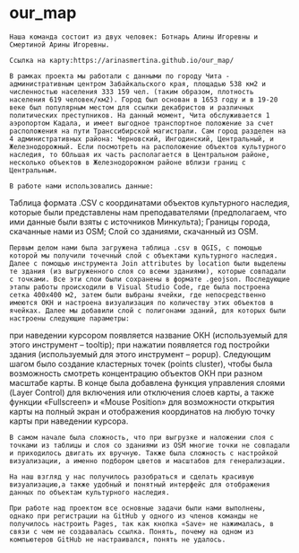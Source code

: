 # our_map
	Наша команда состоит из двух человек: Ботнарь Алины Игоревны и Смертиной Арины Игоревны. 

	Ссылка на карту:https://arinasmertina.github.io/our_map/

	В рамках проекта мы работали с данными по городу Чита - административным центром Забайкальского края, площадью 538 км2 и численностью населения 333 159 чел. (таким образом, плотность населения 619 человек/км2). Город был основан в 1653 году и в 19-20 веке был популярным местом для ссылки декабристов и различных политических преступников. На данный момент, Чита обслуживается 1 аэропортом Кадала, и имеет выгодное транспортное положение за счет расположения на пути Транссибирской магистрали. Сам город разделен на 4 административных района: Черновский, Ингодинский, Центральный, и Железнодорожный. Если посмотреть на расположение объектов культурного наследия, то бОльшая их часть располагается в Центральном районе, несколько объектов в Железнодорожном районе вблизи границ с Центральным.

	В работе нами использовались данные:
 Таблица формата .СSV с координатами объектов культурного наследия, которые были представлены нам преподавателями (предполагаем, что ими данные были взяты с источников Минкульта);
 Границы города, скачанные нами из OSM;
 Слой со зданиями, скачанный из OSM. 

	Первым делом нами была загружена таблица .csv в QGIS, с помощью которой мы получили точечный слой с объектами культурного наследия. Далее с помощью инструмента Join attributes by location были выделены те здания (из выгруженного слоя со всеми зданиями), которые совпадали с точками. Все эти слои были сохранены в формате .geojson. Последующие этапы работы происходили в Visual Studio Code, где была построена сетка 400х400 м2, затем были выбраны ячейки, где непосредственно имеются ОКН и настроена визуализация по количеству этих объектов в ячейках. Далее мы добавили слой с полигонами зданий, для которых были настроены следующие параметры: 
при наведении курсором появляется название ОКН (используемый для этого инструмент – tooltip);
при нажатии появляется год постройки здания (используемый для этого инструмент – popup). 
Следующим шагом было создание кластерных точек (points cluster), чтобы была возможность смотреть концентрацию объектов ОКН при разном масштабе карты. В конце была добавлена функция управления слоями (Layer Control) для включения или отключения слоев карты, а также функции «Fullscreen» и «Mouse Position» для возможности открытия карты на полный экран и отображения координатов на любую точку карты при наведении курсора.

	В самом начале была сложность, что при выгрузке и наложении слоя с точками из таблицы и слоя со зданиями из OSM многие точки не совпадали и приходилось двигать их вручную. Также была сложность с настройкой визуализации, а именно подбором цветов и масштабов для генерализации.  

	На наш взгляд у нас получилось разобраться и сделать красивую визуализацию,а также удобный и понятный интерфейс для отображения данных по объектам культурного наследия. 

	При работе над проектом все основные задачи были нами выполнены, однако при регистрации на GitHub у одного из членов команды не получилось настроить Pages, так как кнопка «Save» не нажималась, в связи с чем не создавалась ссылка. Понять, почему на одном из компьютеров GitHub не настраивался, понять не удалось.
